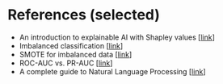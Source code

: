# References (selected)
* An introduction to explainable AI with Shapley values [[link](https://shap.readthedocs.io/en/latest/example_notebooks/overviews/An%20introduction%20to%20explainable%20AI%20with%20Shapley%20values.html)]
* Imbalanced classification [[link](https://inldigitallibrary.inl.gov/sites/sti/sti/Sort_66270.pdf)]
* SMOTE for imbalanced data [[link](https://machinelearningmastery.com/smote-oversampling-for-imbalanced-classification/)]
* ROC-AUC vs. PR-AUC [[link](https://machinelearningmastery.com/roc-curves-and-precision-recall-curves-for-imbalanced-classification/)]
* A complete guide to Natural Language Processing [[link](https://www.deeplearning.ai/resources/natural-language-processing/)]